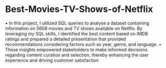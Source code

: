 # Best-Movies-TV-Shows-of-Netflix

•	In this project, I utilized SQL queries to analyse a dataset containing information on 5608 movies and TV shows available on Netflix. By leveraging my SQL skills, I identified the best content based on IMDB ratings and prepared a detailed presentation that provided recommendations considering factors such as year, genre, and language. 
•	These insights empowered stakeholders to make informed decisions regarding content curation and selection, thereby enhancing the user experience and driving customer satisfaction

